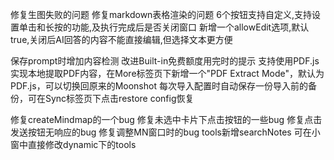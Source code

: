 修复生图失败的问题
修复markdown表格渲染的问题
6个按钮支持自定义,支持设置单击和长按的功能,及执行完成后是否关闭窗口
新增一个allowEdit选项,默认true,关闭后AI回答的内容不能直接编辑,但选择文本更方便

保存prompt时增加内容检测
改进Built-in免费额度用完时的提示
支持使用PDF.js实现本地提取PDF内容，在More标签页下新增一个"PDF Extract Mode"，默认为PDF.js，可以切换回原来的Moonshot
每次导入配置时自动保存一份导入前的备份，可在Sync标签页下点击restore config恢复

修复createMindmap的一个bug
修复未选中卡片下点击按钮的一些bug
修复点击发送按钮无响应的bug
修复调整MN窗口时的bug
tools新增searchNotes
可在小窗中直接修改dynamic下的tools